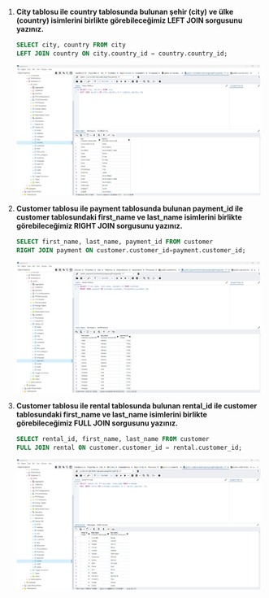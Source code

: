 1. **City tablosu ile country tablosunda bulunan şehir (city) ve ülke (country) isimlerini birlikte görebileceğimiz LEFT JOIN sorgusunu yazınız.**

    ```sql
    SELECT city, country FROM city
    LEFT JOIN country ON city.country_id = country.country_id;
    ```
    ![Cevap01](https://github.com/mahirozkan/patika-plus-back-end-web-developer/blob/master/week-6/Odev10/s01.png)

2. **Customer tablosu ile payment tablosunda bulunan payment_id ile customer tablosundaki first_name ve last_name isimlerini birlikte görebileceğimiz RIGHT JOIN sorgusunu yazınız.**

    ```sql
    SELECT first_name, last_name, payment_id FROM customer
    RIGHT JOIN payment ON customer.customer_id=payment.customer_id;
    ```
    ![Cevap02](https://github.com/mahirozkan/patika-plus-back-end-web-developer/blob/master/week-6/Odev10/s02.png)

3. **Customer tablosu ile rental tablosunda bulunan rental_id ile customer tablosundaki first_name ve last_name isimlerini birlikte görebileceğimiz FULL JOIN sorgusunu yazınız.**

    ```sql
    SELECT rental_id, first_name, last_name FROM customer
    FULL JOIN rental ON customer.customer_id = rental.customer_id;
    ```
    ![Cevap03](https://github.com/mahirozkan/patika-plus-back-end-web-developer/blob/master/week-6/Odev10/S03.png)
